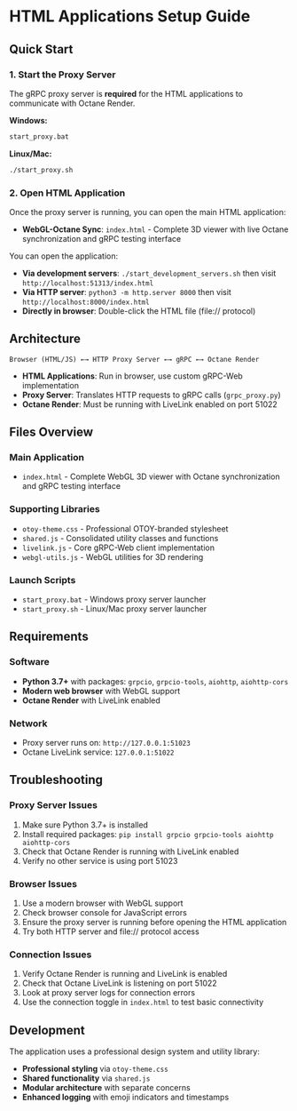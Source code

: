 # HTML Applications Setup Guide

## Quick Start

### 1. Start the Proxy Server
The gRPC proxy server is **required** for the HTML applications to communicate with Octane Render.

**Windows:**
```bash
start_proxy.bat
```

**Linux/Mac:**
```bash
./start_proxy.sh
```

### 2. Open HTML Application
Once the proxy server is running, you can open the main HTML application:

- **WebGL-Octane Sync**: `index.html` - Complete 3D viewer with live Octane synchronization and gRPC testing interface

You can open the application:
- **Via development servers**: `./start_development_servers.sh` then visit `http://localhost:51313/index.html`
- **Via HTTP server**: `python3 -m http.server 8000` then visit `http://localhost:8000/index.html`
- **Directly in browser**: Double-click the HTML file (file:// protocol)

## Architecture

```
Browser (HTML/JS) ←→ HTTP Proxy Server ←→ gRPC ←→ Octane Render
```

- **HTML Applications**: Run in browser, use custom gRPC-Web implementation
- **Proxy Server**: Translates HTTP requests to gRPC calls (`grpc_proxy.py`)
- **Octane Render**: Must be running with LiveLink enabled on port 51022

## Files Overview

### Main Application
- `index.html` - Complete WebGL 3D viewer with Octane synchronization and gRPC testing interface

### Supporting Libraries
- `otoy-theme.css` - Professional OTOY-branded stylesheet
- `shared.js` - Consolidated utility classes and functions
- `livelink.js` - Core gRPC-Web client implementation
- `webgl-utils.js` - WebGL utilities for 3D rendering

### Launch Scripts
- `start_proxy.bat` - Windows proxy server launcher
- `start_proxy.sh` - Linux/Mac proxy server launcher

## Requirements

### Software
- **Python 3.7+** with packages: `grpcio`, `grpcio-tools`, `aiohttp`, `aiohttp-cors`
- **Modern web browser** with WebGL support
- **Octane Render** with LiveLink enabled

### Network
- Proxy server runs on: `http://127.0.0.1:51023`
- Octane LiveLink service: `127.0.0.1:51022`

## Troubleshooting

### Proxy Server Issues
1. Make sure Python 3.7+ is installed
2. Install required packages: `pip install grpcio grpcio-tools aiohttp aiohttp-cors`
3. Check that Octane Render is running with LiveLink enabled
4. Verify no other service is using port 51023

### Browser Issues
1. Use a modern browser with WebGL support
2. Check browser console for JavaScript errors
3. Ensure the proxy server is running before opening the HTML application
4. Try both HTTP server and file:// protocol access

### Connection Issues
1. Verify Octane Render is running and LiveLink is enabled
2. Check that Octane LiveLink is listening on port 51022
3. Look at proxy server logs for connection errors
4. Use the connection toggle in `index.html` to test basic connectivity

## Development

The application uses a professional design system and utility library:
- **Professional styling** via `otoy-theme.css`
- **Shared functionality** via `shared.js`
- **Modular architecture** with separate concerns
- **Enhanced logging** with emoji indicators and timestamps